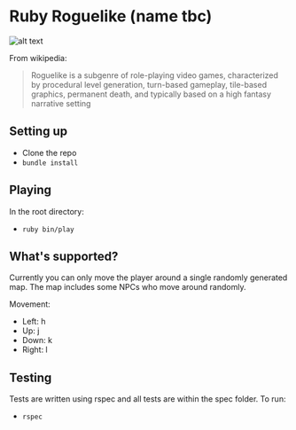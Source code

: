 # Ruby Roguelike (name tbc)

![alt text](https://raw.githubusercontent.com/oguzcanhuner/roguelike/master/game.png "Rogue")

From wikipedia:
> Roguelike is a subgenre of role-playing video games, characterized by procedural level generation, turn-based gameplay, tile-based graphics, permanent death, and typically based on a high fantasy narrative setting


## Setting up
- Clone the repo
- `bundle install`

## Playing
In the root directory:
- `ruby bin/play`

## What's supported?
Currently you can only move the player around a single randomly generated map. The map includes some NPCs who move around randomly.

Movement:
 - Left: h
 - Up: j
 - Down: k
 - Right: l
 

## Testing

Tests are written using rspec and all tests are within the spec folder. To run:
- `rspec`
